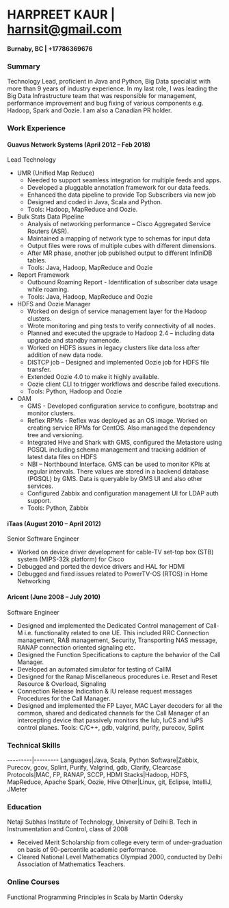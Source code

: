 # HARPREET KAUR | harnsit@gmail.com

#### Burnaby, BC | +17786369676

### Summary

Technology Lead, proficient in Java and Python, Big Data specialist with more than 9 years of industry experience. In my last role, I was leading the Big Data Infrastructure team that was responsible for management, performance improvement and bug fixing of various components e.g. Hadoop, Spark and Oozie. I am also a Canadian PR holder.

### Work Experience

#### Guavus Network Systems (April 2012 – Feb 2018)

Lead Technology

- UMR (Unified Map Reduce)
  - Needed to support seamless integration for multiple feeds and apps.
  - Developed a pluggable annotation framework for our data feeds.
  - Enhanced the data pipeline to provide Top Subscribers via new job
  - Designed and coded in Java, Scala and Python.
  - Tools: Hadoop, MapReduce and Oozie.
- Bulk Stats Data Pipeline
  - Analysis of networking performance – Cisco Aggregated Service Routers (ASR).
  - Maintained a mapping of network type to schemas for input data
  - Output files were rows of multiple cubes with different dimensions.
  - After MR phase, another job published output to different InfiniDB tables.
  - Tools:  Java, Hadoop, MapReduce and Oozie
- Report Framework
  - Outbound Roaming Report - Identification of subscriber data usage while roaming.
  - Tools:  Java, Hadoop, MapReduce and Oozie
- HDFS and Oozie Manager
  - Worked on design of service management layer for the Hadoop clusters.
  - Wrote monitoring and ping tests to verify connectivity of all nodes.
  - Planned and executed the upgrade to Hadoop 2.4 – including data upgrade and standby namenode.
  - Worked on HDFS issues in legacy clusters like data loss after addition of new data node.
  - DISTCP job – Designed and implemented Oozie job for HDFS file transfer.
  - Extended Oozie 4.0 to make it highly available.
  - Oozie client CLI to trigger workflows and describe failed executions.
  - Tools:  Python, Hadoop and Oozie
- OAM
  - GMS - Developed configuration service to configure, bootstrap and monitor clusters.
  - Reflex RPMs - Reflex was deployed as an OS image. Worked on creating service RPMs for CentOS. Also managed the dependency tree and versioning.
  - Integrated Hive and Shark with GMS, configured the Metastore using PGSQL including schema management and tracking addition of latest data files on HDFS
  - NBI – Northbound Interface. GMS can be used to monitor KPIs at regular intervals. There values are stored in a backend database (PGSQL) by GMS. Data is queryable by GMS UI and also other services.
  - Configured Zabbix and configuration management UI for LDAP auth support.
  - Tools:  Python, Zabbix

#### iTaas (August 2010 – April 2012)

Senior Software Engineer

- Worked on device driver development for cable-TV set-top box (STB) system (MIPS-32k platform) for Cisco
- Debugged and ported the device drivers and HAL for HDMI
- Debugged and fixed issues related to PowerTV-OS (RTOS) in Home Networking

#### Aricent (June 2008 – July 2010)

Software Engineer

- Designed and implemented the Dedicated Control management of Call-M i.e. functionality related to one UE. This included RRC Connection management, RAB management, Security, Transporting NAS message, RANAP connection oriented signaling etc.
- Designed the Function Specifications to capture the behavior of the Call Manager.
- Developed an automated simulator for testing of CallM
- Designed for the Ranap Miscellaneous procedures i.e. Reset and Reset Resource & Overload, Signaling
- Connection Release Indication & IU release request messages Procedures for the Call Manager.
- Designed and implemented the FP Layer, MAC Layer decoders for all the common, shared and dedicated channels for the Call Manager of an intercepting device that passively monitors the Iub, IuCS and IuPS control planes.
Tools: C/C++, gdb, valgrind, purify, purecov, Splint

### Technical Skills

---------|---------
Languages|Java, Scala, Python
Software|Zabbix, Purecov, gcov, Splint, Purify, Valgrind, gdb, Clarify, Clearcase
Protocols|MAC, FP, RANAP, SCCP, HDMI
Stacks|Hadoop, HDFS, MapReduce, Apache Spark, Oozie, Hive
Other|Linux, git, Eclipse, IntelliJ, JMeter

### Education

Netaji Subhas Institute of Technology, University of Delhi
B. Tech in Instrumentation and Control, class of 2008

- Received Merit Scholarship from college every term of under-graduation on basis of 90-percentile academic performance.
- Cleared National Level Mathematics Olympiad 2000, conducted by Delhi Association of Mathematics Teachers.

### Online Courses

Functional Programming Principles in Scala
by Martin Odersky
